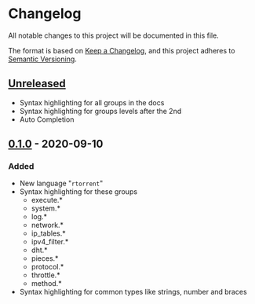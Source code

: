 # Changelog

All notable changes to this project will be documented in this file.

The format is based on [Keep a Changelog](https://keepachangelog.com/en/1.0.0/),
and this project adheres to [Semantic Versioning](https://semver.org/spec/v2.0.0.html).

## [Unreleased]

- Syntax highlighting for all groups in the docs
- Syntax highlighting for groups levels after the 2nd
- Auto Completion

## [0.1.0] - 2020-09-10

### Added

- New language "`rtorrent`"
- Syntax highlighting for these groups
  - execute.*
  - system.*
  - log.*
  - network.*
  - ip_tables.*
  - ipv4_filter.*
  - dht.*
  - pieces.*
  - protocol.*
  - throttle.*
  - method.*
- Syntax highlighting for common types like strings, number and braces

[Unreleased]: https://github.com/beryxz/rtorrent-rc-helper/compare/v0.1.0...HEAD
[0.1.0]: https://github.com/beryxz/rtorrent-rc-helper/releases/tag/v0.1.0
